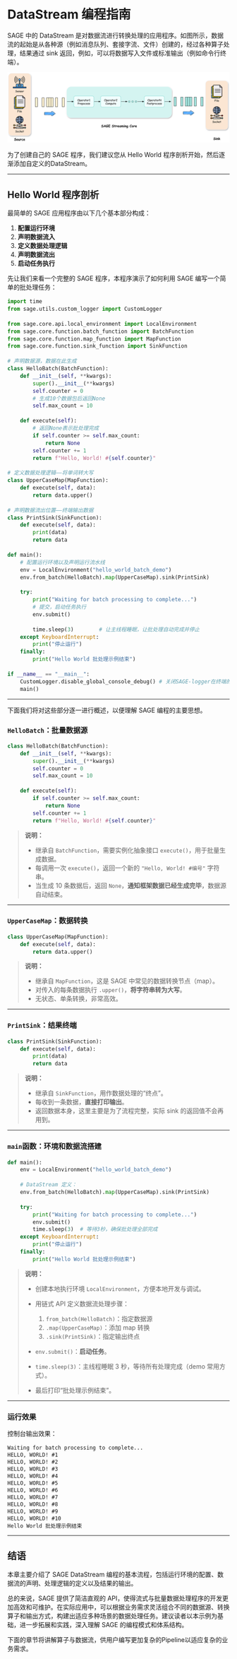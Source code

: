 # DataStream 编程指南

SAGE 中的 DataStream 是对数据流进行转换处理的应用程序。如图所示，数据流的起始是从各种源（例如消息队列、套接字流、文件）创建的，经过各种算子处理，结果通过 sink 返回，例如，可以将数据写入文件或标准输出（例如命令行终端）。

[![DataStream Processing](../../assets/img/streaming.png  "数据流处理流程")](../../assets/img/streaming.png)

为了创建自己的 SAGE 程序，我们建议您从 Hello World 程序剖析开始，然后逐渐添加自定义的DataStream。

---

## Hello World 程序剖析

最简单的 SAGE 应用程序由以下几个基本部分构成：

1. **配置运行环境**
2. **声明数据流入**
3. **定义数据处理逻辑**
4. **声明数据流出**
5. **启动任务执行**


先让我们来看一个完整的 SAGE 程序，本程序演示了如何利用 SAGE 编写一个简单的批处理任务：

```Python
import time
from sage.utils.custom_logger import CustomLogger

from sage.core.api.local_environment import LocalEnvironment
from sage.core.function.batch_function import BatchFunction
from sage.core.function.map_function import MapFunction
from sage.core.function.sink_function import SinkFunction

# 声明数据源，数据在此生成
class HelloBatch(BatchFunction):
    def __init__(self, **kwargs):
        super().__init__(**kwargs)
        self.counter = 0
        # 生成10个数据包后返回None
        self.max_count = 10  
    
    def execute(self):
        # 返回None表示批处理完成
        if self.counter >= self.max_count:
            return None  
        self.counter += 1
        return f"Hello, World! #{self.counter}"

# 定义数据处理逻辑——将单词转大写
class UpperCaseMap(MapFunction):
    def execute(self, data):
        return data.upper()

# 声明数据流出位置——终端输出数据
class PrintSink(SinkFunction):
    def execute(self, data):
        print(data)
        return data

def main():
    # 配置运行环境以及声明运行流水线
    env = LocalEnvironment("hello_world_batch_demo")
    env.from_batch(HelloBatch).map(UpperCaseMap).sink(PrintSink)
    
    try:
        print("Waiting for batch processing to complete...")
        # 提交，启动任务执行
        env.submit()

        time.sleep(3)        # 让主线程睡眠，让批处理自动完成并停止
    except KeyboardInterrupt:
        print("停止运行")
    finally:
        print("Hello World 批处理示例结束")

if __name__ == "__main__":
    CustomLogger.disable_global_console_debug() # 关闭SAGE-logger在终端的输出
    main()

```

---

下面我们将对这些部分逐一进行概述，以便理解 SAGE 编程的主要思想。

### `HelloBatch`：批量数据源

```python
class HelloBatch(BatchFunction):
    def __init__(self, **kwargs):
        super().__init__(**kwargs)
        self.counter = 0
        self.max_count = 10 

    def execute(self):
        if self.counter >= self.max_count:
            return None 
        self.counter += 1
        return f"Hello, World! #{self.counter}"
```

> **说明：**
>
> * 继承自 `BatchFunction`，需要实例化抽象接口 `execute()`，用于批量生成数据。
> * 每调用一次 `execute()`，返回一个新的 `"Hello, World! #编号"` 字符串。
> * 当生成 10 条数据后，返回 `None`，**通知框架数据已经生成完毕**，数据源自动结束。

---

### `UpperCaseMap`：数据转换

```python
class UpperCaseMap(MapFunction):
    def execute(self, data):
        return data.upper()
```

> **说明：**
>
> * 继承自 `MapFunction`，这是 SAGE 中常见的数据转换节点（map）。
> * 对传入的每条数据执行 `.upper()`，**将字符串转为大写**。
> * 无状态、单条转换，非常高效。

---

### `PrintSink`：结果终端

```python
class PrintSink(SinkFunction):
    def execute(self, data):
        print(data)
        return data
```

> **说明：**
>
> * 继承自 `SinkFunction`，用作数据处理的“终点”。
> * 每收到一条数据，**直接打印输出**。
> * 返回数据本身，这里主要是为了流程完整，实际 sink 的返回值不会再用到。

---

### `main`函数：环境和数据流搭建

```python
def main():
    env = LocalEnvironment("hello_world_batch_demo")

    # DataStream 定义：
    env.from_batch(HelloBatch).map(UpperCaseMap).sink(PrintSink)

    try:
        print("Waiting for batch processing to complete...")
        env.submit()
        time.sleep(3)  # 等待3秒，确保批处理全部完成
    except KeyboardInterrupt:
        print("停止运行")
    finally:
        print("Hello World 批处理示例结束")
```

> **说明：**
>
> * 创建本地执行环境 `LocalEnvironment`，方便本地开发与调试。
> * 用链式 API 定义数据流处理步骤：
>
>   1. `from_batch(HelloBatch)`：指定数据源
>   2. `.map(UpperCaseMap)`：添加 map 转换
>   3. `.sink(PrintSink)`：指定输出终点
> * `env.submit()`：**启动任务**。
> * `time.sleep(3)`：主线程睡眠 3 秒，等待所有处理完成（demo 常用方式）。
> * 最后打印“批处理示例结束”。

---


### 运行效果

控制台输出效果：

```plaintext
Waiting for batch processing to complete...
HELLO, WORLD! #1
HELLO, WORLD! #2
HELLO, WORLD! #3
HELLO, WORLD! #4
HELLO, WORLD! #5
HELLO, WORLD! #6
HELLO, WORLD! #7
HELLO, WORLD! #8
HELLO, WORLD! #9
HELLO, WORLD! #10
Hello World 批处理示例结束
```

---

## 结语

本章主要介绍了 SAGE DataStream 编程的基本流程，包括运行环境的配置、数据流的声明、处理逻辑的定义以及结果的输出。

总的来说，SAGE 提供了简洁直观的 API，使得流式与批量数据处理程序的开发更加高效和可维护。在实际应用中，可以根据业务需求灵活组合不同的数据源、转换算子和输出方式，构建出适应多种场景的数据处理任务。建议读者以本示例为基础，进一步拓展和实践，深入理解 SAGE 的编程模式和体系结构。

下面的章节将讲解算子与数据流，供用户编写更加复杂的Pipeline以适应复杂的业务需求。
